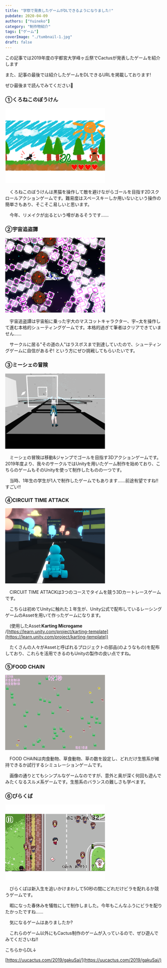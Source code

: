```yaml
---
title: "学祭で発表したゲームがDLできるようになりました!"
pubdate: 2020-04-09
authors: ["Yuineko"]
category: "制作物紹介"
tags: ["ゲーム"]
coverImage: "./tumbnail-1.jpg"
draft: false
---
```


この記事では2019年度の宇都宮大学峰ヶ丘祭でCactusが発表したゲームを紹介します

また、記事の最後では紹介したゲームをDLできるURLを掲載しております!

ぜひ最後まで読んでみてください🌵

### ①くろねこのぼうけん

![](./blackcat-1.png)

　くろねこのぼうけんは黒猫を操作して敵を避けながらゴールを目指す2Dスクロールアクションゲームです。難易度はスペースキーしか用いないという操作の簡単さもあり、そこそこ易しいと思います。

　今年、リメイクが出るという噂があるそうです……

### ②宇宙追盗譚

![](./space.png)

　宇宙追盗譚は宇宙船に乗った宇大のマスコットキャラクター、宇~太を操作して進む本格的シューティングゲームです。本格的過ぎて筆者はクリアできていません……　

　サークルに居る"その道の人"はラスボスまで到達していたので、シューティングゲームに自信があるぞ! という方にぜひ挑戦してもらいたいです。

### ③ミーシェの冒険

![](./mieche.png)

　ミーシェの冒険は移動&ジャンプでゴールを目指す3Dアクションゲームです。2019年度より、我々のサークルではUnityを用いたゲーム制作を始めており、こちらのゲームもそのUnityを使って制作したものの一つです。

　当時、1年生の学生が1人で制作したゲームでもあります……前途有望ですね!! すごい!!

### ④CIRCUIT TIME ATTACK

![](./circuittimeattack.png)

　CIRCUIT TIME ATTACKは3つのコースでタイムを競う3Dカートレースゲームです。

　こちらは初めてUnityに触れた１年生が、Unity公式で配布しているレーシングゲームのAssetを用いて作ったゲームになります。

　(使用したAsset:**Karting Microgame** /[https://learn.unity.com/project/karting-template](https://learn.unity.com/project/karting-template))

　たくさんの人々がAssetと呼ばれるプロジェクトの部品(のようなもの)を配布しており、これらを活用できるのもUnityの製作の良い点ですね。

### ⑤FOOD CHAIN

![](./samune_food-1.png)

　FOOD CHAINは肉食動物、草食動物、草の数を設定し、どれだけ生態系が維持できるか試行するシミュレーションゲームです。

　画像の通りとてもシンプルなゲームなのですが、意外と奥が深く何回も遊んでみたくなるスルメ系ゲームです。生態系のバランスの難しさも学べます。

### ⑥びらくば

![](./vilakuba.png)

　びらくばは新入生を追いかけまわして50秒の間にどれだけビラを配れるか競うゲームです。

　暇になった春休みを犠牲にして制作しました。今年もこんなふうにビラを配りたかったですね……

　気になるゲームはありましたか?

　これらのゲーム以外にもCactus制作のゲームが入っているので、ぜひ遊んでみてくださいね!!

こちらからDL↓

[https://uucactus.com/2019/gakuSai/](https://uucactus.com/2019/gakuSai/)

